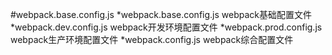 #webpack.base.config.js
	*webpack.base.config.js 	webpack基础配置文件
	*webpack.dev.config.js  	webpack开发环境配置文件
	*webpack.prod.config.js 	webpack生产环境配置文件
	*webpack.config.js 			webpack综合配置文件